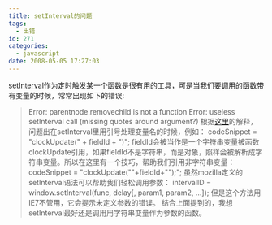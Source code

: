 ```yaml
---
title: setInterval的问题
tags:
  - 出错
id: 271
categories:
  - javascript
date: 2008-05-05 17:27:03
---
```


[setInterval](http://developer.mozilla.org/en/docs/DOM:window.setInterval)作为定时触发某一个函数是很有用的工具，可是当我们要调用的函数带有变量的时候，常常出现如下的错误:
> Error: parentnode.removechild is not a function
> Error: useless setInterval call (missing quotes around argument?)
根据[这里](http://bytes.com/forum/thread94459.html)的解释，问题出在setInterval里用引号处理变量名的时候，例如：
> codeSnippet = "clockUpdate(" + fieldId + ")";
fieldId会被当作是一个字符串变量被函数clockUpdate引用，如果fieldId不是字符串，而是对象，照样会被解析成字符串变量。所以在这里有一个技巧，帮助我们引用非字符串变量：
> codeSnippet = "clockUpdate(""+fieldId+"");";
虽然mozilla定义的setInterval语法可以帮助我们轻松调用参数：
> intervalID = window.setInterval(func, delay[, param1, param2, ...]);
但是这个方法用IE7不管用，它会提示未定义参数的错误。
结合上面提到的，我想setInterval最好还是调用用字符串变量作为参数的函数。
